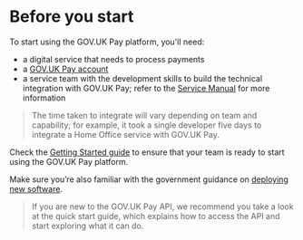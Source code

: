 # Before you start

To start using the GOV.UK Pay platform, you'll need:

- a digital service that needs to process payments
- a [GOV.UK Pay account](https://selfservice.payments.service.gov.uk/create-service/register) 
- a service team with the development skills to build the technical integration with GOV.UK Pay; refer to the [Service Manual](https://www.gov.uk/service-manual/the-team/what-each-role-does-in-service-team#roles-your-team-must-have) for more information

>The time taken to integrate will vary depending on team and capability; for example, it took a single developer five days to integrate a Home Office service with GOV.UK Pay.
  
Check the [Getting Started guide](https://www.payments.service.gov.uk/getstarted/) to ensure that your team is ready to start using the GOV.UK Pay platform.

Make sure you’re also familiar with the government guidance on [deploying new software](https://www.gov.uk/service-manual/making-software/deployment.html).

>If you are new to the GOV.UK Pay API, we recommend you take a look at the quick start guide, which explains how to access the API and start exploring what it can do.
